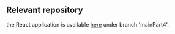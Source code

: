 ## Relevant repository
the React application is available [here](https://github.com/maayanzahavi/WebPart2-React.git) under branch 'mainPart4'.
